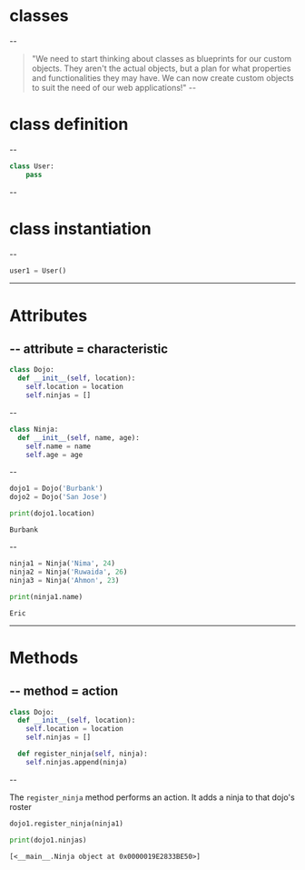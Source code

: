 # classes
--

>"We need to start thinking about classes as blueprints for our custom objects. They aren't the actual objects, but a plan for what properties and functionalities they may have.  We can now create custom objects to suit the need of our web applications!"
--


# class definition
--

```py
class User:
    pass

```
  <!-- .element: class="fragment fade-in" -->
--
# class instantiation
--
```py
user1 = User()
```
---
# Attributes
--
attribute = characteristic
--

```py
class Dojo:
  def __init__(self, location):
    self.location = location
    self.ninjas = []
```
<!-- .element: class="fragment fade-in" -->
--

```py
class Ninja:
  def __init__(self, name, age):
    self.name = name
    self.age = age
```
<!-- .element: class="fragment fade-in" -->
--
```py
dojo1 = Dojo('Burbank')
dojo2 = Dojo('San Jose')
```
<!-- .element: class="fragment fade-in" -->

```py
print(dojo1.location)
```
<!-- .element: class="fragment fade-in" -->

```
Burbank
```
  <!-- .element: class="fragment fade-in" -->
--

```py
ninja1 = Ninja('Nima', 24)
ninja2 = Ninja('Ruwaida', 26)
ninja3 = Ninja('Ahmon', 23)
```
<!-- .element: class="fragment fade-in" -->

```py
print(ninja1.name)
```
<!-- .element: class="fragment fade-in" -->

```
Eric
```
  <!-- .element: class="fragment fade-in" -->
---

# Methods
--
method = action
--

```py
class Dojo:
  def __init__(self, location):
    self.location = location
    self.ninjas = []
```
```py
  def register_ninja(self, ninja):
    self.ninjas.append(ninja)
```
<!-- .element: class="fragment fade-in" -->

--

The `register_ninja` method performs an action. It adds a ninja to that dojo's roster

```py
dojo1.register_ninja(ninja1)
```
<!-- .element: class="fragment fade-in" -->

```py
print(dojo1.ninjas)
```
<!-- .element: class="fragment fade-in" -->

```
[<__main__.Ninja object at 0x0000019E2833BE50>]
```
<!-- .element: class="fragment fade-in" -->

